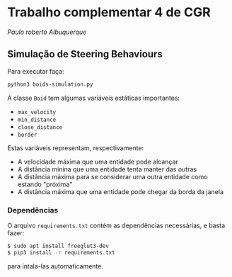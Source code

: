 # Trabalho complementar 4 de CGR
  *Paulo roberto Albuquerque*

## Simulação de Steering Behaviours

Para executar faça:
```sh
python3 boids-simulation.py
```

A classe `Boid` tem algumas variáveis estáticas importantes:
- `max_velocity`
- `min_distance`
- `close_distance`
- `border`

Estas variáveis representam, respectivamente:
- A velocidade máxima que uma entidade pode alcançar
- A distância mínina que uma entidade tenta manter das outras
- A distância máxima para se considerar uma outra entidade como estando "próxima"
- A distância máxima que uma entidade pode chegar da borda da janela

### Dependências

O arquivo `requirements.txt` contém as dependências necessárias, e basta fazer:

```sh
$ sudo apt install freeglut3-dev
$ pip3 install -r requirements.txt
```
para intala-las automaticamente.
